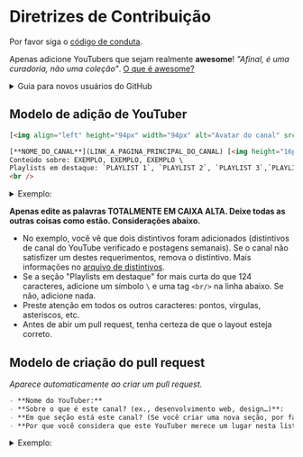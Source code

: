 # Diretrizes de Contribuição

Por favor siga o [código de conduta](https://github.com/rcarubbi/awesome-brazilian-youtubers/blob/main/CODE_OF_CONDUCT.md).

Apenas adicione YouTubers que sejam realmente **awesome**! _"Afinal, é uma curadoria, não uma
coleção"_. [O que é awesome?](https://github.com/sindresorhus/awesome/blob/main/awesome.md#only-awesome-is-awesome)

<details>
  <summary>Guia para novos usuários do GitHub</summary>
  <ol>
    <li>Va até o arquivo <a href="https://github.com/rcarubbi/awesome-brazilian-youtubers/blob/main/README.md">readme.md</a> neste repositório.</li>
    <li>Clique no botão "editar" (com o ícone de um lápis).</li>
    <li>Adicione o novo YouTuber (seguindo o formato abaixo e no final da seção apropriada) e clique em "Commit".</li>
    <li>Clique no botão verde "Criar um pull request", preencha o modelo e clique no botão verde "Criar um pull request" novamente.</li>
    <p>E é isso… fácil assim!</p>
  </ol>
</details>

## Modelo de adição de YouTuber

```html
[<img align="left" height="94px" width="94px" alt="Avatar do canal" src="LINK_PARA_O_AVATAR_DO_CANAL_DO_YOUTUBE"/>](LINK_A_PAGINA_PRINCIPAL_DO_CANAL) 

[**NOME_DO_CANAL**](LINK_A_PAGINA_PRINCIPAL_DO_CANAL) [<img height="16px" width="16px" alt="Distintivo para canais do YouTube verificados" src="badges/badge-verificado.svg" title="É um canal do YouTube verificado"/>](badges/README.md#canal-do-youtube-verificado) [<img height="16px" width="16px" alt="Distintivo para YouTubers que postam videos semanalmente" src="badges/badge-semanal.svg" title="Posta videos semanalmente"/>](badges/README.md#post-de-videos-semanais) \ 
Conteúdo sobre: EXEMPLO, EXEMPLO, EXEMPLO \ 
Playlists em destaque: `PLAYLIST 1`, `PLAYLIST 2`, `PLAYLIST 3`,`PLAYLIST 4` \
<br />
```


<details>
  <summary>Exemplo:</summary>

[<img align="left" height="94px" width="94px" alt="Avatar do canal do GitHub" src="https://yt3.ggpht.com/a/AATXAJzVBGU-QyENevFp8etYX1iEak8Y7KEjUPsucWAvAA=s100-c-k-c0xffffffff-no-rj-mo"/>](https://www.youtube.com/user/github)

[**GitHub**](https://www.youtube.com/user/github) [<img height="16px" width="16px" alt="Distintivo para YouTubers que postam videos semanalmente" src="badges/badge-semanal.svg" title="Posta videos semanalmente"/>](badges/README.md#post-de-videos-semanais) \
Conteúdo sobre: Código livre, Segurança, Desenvolvimento de aplicativos \
Playlists em
destaque: `Open Source Friday`, `GitHub Satellite 2020 - Work`, `Public Roadmap`, `GitHub Artic Code Vault`.

</details>

**Apenas edite as palavras TOTALMENTE EM CAIXA ALTA. Deixe todas as outras coisas como estão. Considerações
abaixo.**

- No exemplo, você vê que dois distintivos foram adicionados (distintivos de canal do YouTube verificado e postagens
  semanais). Se o canal não satisfizer um destes requerimentos, remova o distintivo. Mais informações
  no [arquivo de distintivos](badges/README.md).
- Se a seção "Playlists em destaque" for mais curta do que 124 caracteres, adicione um símbolo `\` e uma tag `<br/>` na
  linha abaixo. Se não, adicione nada.
- Preste atenção em todos os outros caracteres: pontos, vírgulas, asteriscos, etc.
- Antes de abir um pull request, tenha certeza de que o layout esteja correto.

## Modelo de criação do pull request

_Aparece automaticamente ao criar um pull request._

```markdown
- **Nome do YouTuber:**
- **Sobre o que é este canal? (ex., desenvolvimento web, design…)**:
- **Em que seção está este canal? (Se você criar uma nova seção, por favor especifique o motivo.)**:
- **Por que você considera que este YouTuber merece um lugar nesta lista? _O que faz dele awesome?_**:
```

<details>
  <summary>Exemplo:</summary>

- **Nome do YouTuber**: GitHub
- **Sobre o que é este canal? (ex., desenvolvimento web, design…)**: Plataforma de desenvolvimento de software para
  armazenagem de repositórios.
- **Em que seção está este canal? (Se você criar uma nova seção, por favor especifique o motivo.)**: Código livre.
- **Por que você considera que este YouTuber merece um lugar nesta lista? _O que faz dele awesome?_**: O YouTuber posta
  videos diariamente com tutoriais de tecnologia em geral. Estes tutoriais incluem proteção à sua empresa, busca de
  vulnerabilidades, uso de GitHub Actions e mais. Também tem playlists muito úteis onde você pode encontrar palestras
  de profissionais que te ensinam diversos tópicos.
</details>
